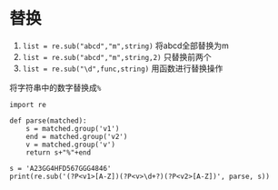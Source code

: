 # 替换

1. `list = re.sub("abcd","m",string)` 将abcd全部替换为m
2. `list = re.sub("abcd","m",string,2)` 只替换前两个
3. `list = re.sub("\d",func,string)` 用函数进行替换操作

将字符串中的数字替换成`%`
```
import re

def parse(matched):
    s = matched.group('v1')
    end = matched.group('v2')
    v = matched.group('v')
    return s+"%"+end

s = 'A23GG4HFD567GGG4846'
print(re.sub('(?P<v1>[A-Z])(?P<v>\d+?)(?P<v2>[A-Z])', parse, s))
```
